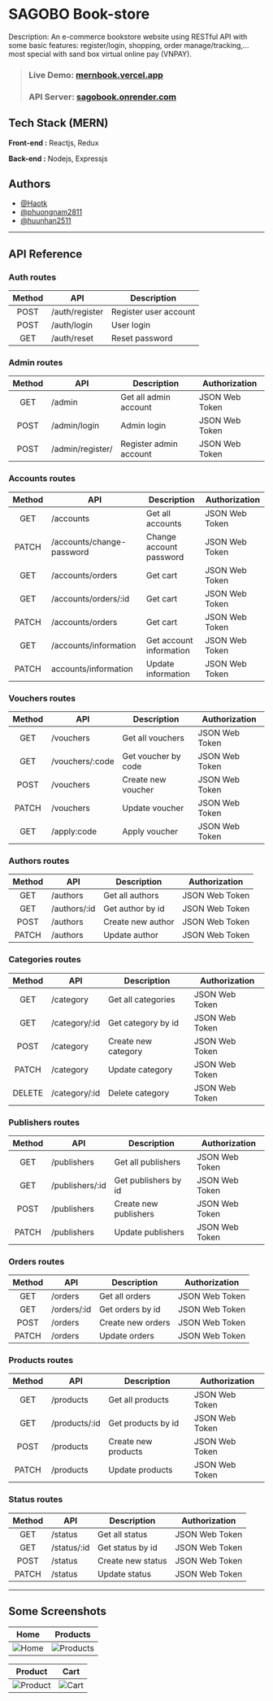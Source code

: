 # SAGOBO Book-store
Description: An e-commerce bookstore website using RESTful API with some basic features: register/login, shopping, order manage/tracking,... most special with sand box virtual online pay (VNPAY).

> ### **Live Demo**: [mernbook.vercel.app](https://mernbook.vercel.app/)
> ### **API Server**: [sagobook.onrender.com](https://sagobook.onrender.com/)

## Tech Stack (MERN)

**Front-end :**
Reactjs, Redux

**Back-end :** 
Nodejs, Expressjs

## Authors
- [@Haotk](https://github.com/Haotk)
- [@phuongnam2811](https://github.com/phuongnam2811)
- [@huunhan2511](https://github.com/huunhan2511)
---
## API Reference

### Auth routes

Method | API | Description |
:----: | ------------- | ------------- |
POST | /auth/register | Register user account |
POST | /auth/login | User login |
GET | /auth/reset | Reset password |

### Admin routes

Method | API | Description |Authorization
:----: | ------------- | ------------- | ------------- 
GET | /admin | Get all admin account | JSON Web Token
POST | /admin/login | Admin login | JSON Web Token
POST | /admin/register/ | Register admin account | JSON Web Token

### Accounts routes

Method | API | Description  | Authorization
:----: | ------------- | ------------- | ------------- 
GET | /accounts |  Get all accounts | JSON Web Token
PATCH | /accounts/change-password |  Change account password | JSON Web Token
GET | /accounts/orders | Get cart | JSON Web Token
GET | /accounts/orders/:id | Get cart | JSON Web Token
PATCH | /accounts/orders | Get cart | JSON Web Token
GET | /accounts/information | Get account information | JSON Web Token
PATCH | accounts/information | Update information  | JSON Web Token

### Vouchers routes

Method | API | Description |  Authorization
:----: | ------------- | ------------- | -------------
GET | /vouchers |Get all vouchers | JSON Web Token
GET | /vouchers/:code | Get voucher by code | JSON Web Token
POST | /vouchers | Create new voucher | JSON Web Token
PATCH | /vouchers | Update voucher | JSON Web Token
GET | /apply:code | Apply voucher | JSON Web Token

### Authors routes

Method | API | Description | Authorization
:----: | ------------- | ------------- | -------------
GET | /authors |Get all authors | JSON Web Token
GET | /authors/:id | Get author by id | JSON Web Token
POST | /authors | Create new author | JSON Web Token
PATCH | /authors | Update author | JSON Web Token

### Categories routes

Method | API | Description | Authorization
:----: | ------------- | ------------- | -------------
GET | /category |Get all categories | JSON Web Token
GET | /category/:id | Get category by id | JSON Web Token
POST | /category | Create new category | JSON Web Token
PATCH | /category | Update category | JSON Web Token
DELETE | /category/:id | Delete category | JSON Web Token

### Publishers routes

Method | API | Description | Authorization
:----: | ------------- | ------------- | -------------
GET | /publishers | Get all publishers | JSON Web Token
GET | /publishers/:id | Get publishers by id | JSON Web Token
POST | /publishers | Create new publishers | JSON Web Token
PATCH | /publishers | Update publishers | JSON Web Token

### Orders routes

Method | API | Description | Authorization
:----: | ------------- | ------------- | -------------
GET | /orders | Get all orders | JSON Web Token
GET | /orders/:id | Get orders by id | JSON Web Token
POST | /orders | Create new orders | JSON Web Token
PATCH | /orders | Update orders | JSON Web Token

### Products routes

Method | API | Description | Authorization
:----: | ------------- | ------------- | -------------
GET | /products | Get all products | JSON Web Token
GET | /products/:id | Get products by id | JSON Web Token
POST | /products | Create new products | JSON Web Token
PATCH | /products | Update products | JSON Web Token

### Status routes

Method | API | Description | Authorization
:----: | ------------- | ------------- | -------------
GET | /status | Get all status | JSON Web Token
GET | /status/:id | Get status by id | JSON Web Token
POST | /status | Create new status | JSON Web Token
PATCH | /status | Update status | JSON Web Token


---

## Some Screenshots
| **Home** | **Products** |
| :-: | :-: |
| ![Home](https://imgur.com/m5bYAxe.png) | ![Products](https://imgur.com/PnFuIw8.png) |

| **Product** | **Cart** |
| :-: | :-: |
| ![Product](https://imgur.com/n6bO10X.png) | ![Cart](https://imgur.com/0absd0q.png) |

